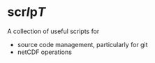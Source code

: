 # scr*I*p*T*
A collection of useful scripts for
* source code management, particularly for git
* netCDF operations
